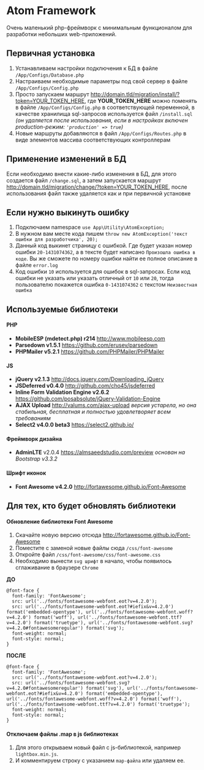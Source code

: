 # Atom Framework

Очень маленький php-фреймворк с минимальным функционалом для разработки небольших web-приложений.

## Первичная установка

1. Устанавливаем настройки подключения к БД в файле `/App/Configs/Database.php`
2. Настраиваем необходимые параметры под свой сервер в файле `/App/Configs/Config.php`
3. Просто запускаем маршрут http://domain.tld/migration/install/?token=YOUR_TOKEN_HERE, где **YOUR_TOKEN_HERE** можно поменять в файле `/App/Configs/Config.php` в соответствующей переменной, в качестве хранилища sql-запросов используется файл `/install.sql` *(он удаляется после использования, если в настройках включен production-режим: `'production' => true`)*
4. Новые маршруты добавляются в файл `/App/Configs/Routes.php` в виде элементов массива соответствующих контроллерам

## Применение изменений в БД

Если необходимо внести какие-либо изменения в БД, для этого создается файл `/change.sql`, а затем запускается маршрут http://domain.tld/migration/change/?token=YOUR_TOKEN_HERE, после использования файл также удаляется как и при первичной установке

## Если нужно выкинуть ошибку

1. Подключаем namespace `use App\Utility\AtomException;`
2. В нужном вам месте кода пишем `throw new AtomException('текст ошибки для разработчика', 20);`
3. Данный код выкинет страницу с ошибкой. Где будет указан номер ошибки `20-1431074362`, а в тексте будет написано `Произошла ошибка в коде`. Вы же сможете по номеру ошибки найти ее полное описание в файле `error.log`
4. Код ошибки `10` используется для ошибок в sql-запросах. Если код ошибки не указать или указать отличный от `10` или `20`, тогда пользователю покажется ошибка `0-1431074362` с текстом `Неизвестная ошибка`

## Используемые библиотеки

#### PHP
- **MobileESP (mdetect.php) r214** http://www.mobileesp.com
- **Parsedown v1.5.1** https://github.com/erusev/parsedown
- **PHPMailer v5.2.1** https://github.com/PHPMailer/PHPMailer

#### JS
- **jQuery v2.1.3** http://docs.jquery.com/Downloading_jQuery
- **JSDeferred v0.4.0** http://github.com/cho45/jsdeferred
- **Inline Form Validation Engine v2.6.2** https://github.com/posabsolute/jQuery-Validation-Engine
- **AJAX Upload** http://valums.com/ajax-upload *версия устарела, но она стабильная, бесплатная и полностью удовлетворяет всем требованиям*
- **Select2 v4.0.0 beta3** https://select2.github.io/

#### Фреймворк дизайна
- **AdminLTE** v2.0.4 https://almsaeedstudio.com/preview *основан на Bootstrap v3.3.2*

#### Шрифт иконок
- **Font Awesome v4.2.0** http://fortawesome.github.io/Font-Awesome

## Для тех, кто будет обновлять библиотеки

#### Обновление библиотеки Font Awesome
1. Скачайте новую версию отсюда http://fortawesome.github.io/Font-Awesome
2. Поместите с заменой новые файлы сюда `/css/font-awesome`
3. Откройте файл `/css/font-awesome/css/font-awesome.css`
4. Необходимо вынести `svg шрифт` в начало, чтобы появилось сглаживание в браузере `Chrome`

**ДО**
```
@font-face {
  font-family: 'FontAwesome';
  src: url('../fonts/fontawesome-webfont.eot?v=4.2.0');
  src: url('../fonts/fontawesome-webfont.eot?#iefix&v=4.2.0') format('embedded-opentype'), url('../fonts/fontawesome-webfont.woff?v=4.2.0') format('woff'), url('../fonts/fontawesome-webfont.ttf?v=4.2.0') format('truetype'), url('../fonts/fontawesome-webfont.svg?v=4.2.0#fontawesomeregular') format('svg');
  font-weight: normal;
  font-style: normal;
}
```

**ПОСЛЕ**
```
@font-face {
  font-family: 'FontAwesome';
  src: url('../fonts/fontawesome-webfont.eot?v=4.2.0');
  src: url('../fonts/fontawesome-webfont.svg?v=4.2.0#fontawesomeregular') format('svg'), url('../fonts/fontawesome-webfont.eot?#iefix&v=4.2.0') format('embedded-opentype'), url('../fonts/fontawesome-webfont.woff?v=4.2.0') format('woff'), url('../fonts/fontawesome-webfont.ttf?v=4.2.0') format('truetype');
  font-weight: normal;
  font-style: normal;
}
```

#### Отключаем файлы .map в js библиотеках
1. Для этого открываем новый файл с js-библиотекой, например `lightbox.min.js`.
2. И комментируем строку с указанием `map-файла` или удаляем ее.
